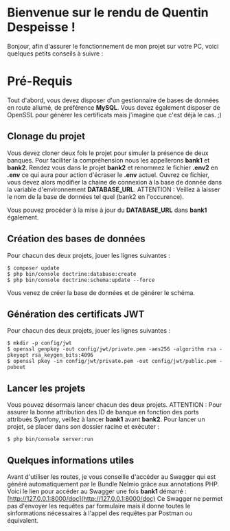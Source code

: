 # Bienvenue sur le rendu de Quentin Despeisse !

Bonjour, afin d'assurer le fonctionnement de mon projet sur votre PC, voici quelques petits conseils à suivre :


# Pré-Requis

Tout d'abord, vous devez disposer d'un gestionnaire de bases de données en route allumé, de préférence **MySQL**.
Vous devez également disposer de OpenSSL pour générer les certificats mais j'imagine que c'est déjà le cas. ;)

## Clonage du projet

Vous devez cloner deux fois le projet pour simuler la présence de deux banques.
Pour faciliter la compréhension nous les appellerons **bank1** et **bank2**.
Rendez vous dans le projet **bank2** et renommez le fichier **.env2** en **.env** ce qui aura pour action d'écraser le **.env** actuel.
Ouvrez ce fichier, vous devez alors modifier la chaine de connexion à la base de donnée dans la variable d'environnement **DATABASE_URL**.
ATTENTION : Veillez à laisser le nom de la base de données tel quel (bank2 en l'occurence).

Vous pouvez procéder à la mise à jour du **DATABASE_URL** dans **bank1** également.

## Création des bases de données

Pour chacun des deux projets, jouer les lignes suivantes :

    $ composer update
    $ php bin/console doctrine:database:create
    $ php bin/console doctrine:schema:update --force

Vous venez de créer la base de données et de générer le schéma.

## Génération des certificats JWT

Pour chacun des deux projets, jouer les lignes suivantes :

    $ mkdir -p config/jwt
    $ openssl genpkey -out config/jwt/private.pem -aes256 -algorithm rsa -pkeyopt rsa_keygen_bits:4096
    $ openssl pkey -in config/jwt/private.pem -out config/jwt/public.pem -pubout

## Lancer les projets

Vous pouvez désormais lancer chacun des deux projets.
ATTENTION : Pour assurer la bonne attribution des ID de banque en fonction des ports attribués Symfony, veillez à lancer **bank1** avant **bank2**.
Pour lancer un projet, se placer dans son dossier racine et exécuter :

    $ php bin/console server:run

## Quelques informations utiles

Avant d'utiliser les routes, je vous conseille d'accéder au Swagger qui est généré automatiquement par le Bundle Nelmio grâce aux annotations PHP.
Voici le lien pour accéder au Swagger une fois **bank1** démarré :
[http://127.0.0.1:8000/doc](http://127.0.0.1:8000/doc)
Ce Swagger ne permet pas d'envoyer les requêtes par formulaire mais il donne toutes le sinformations nécessaires à l'appel des requêtes par Postman ou équivalent.